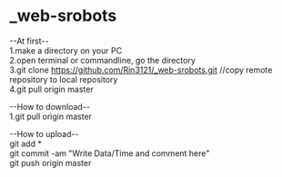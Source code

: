 # _web-srobots

--At first--  
1.make a directory on your PC  
2.open terminal or commandline, go the directory  
3.git clone https://github.com/Rin3121/_web-srobots.git   //copy remote repository to local repository  
4.git pull origin master  

--How to download--  
1.git pull origin master  

--How to upload--  
    git add *  
    git commit -am "Write Data/Time and comment here"  
    git push origin master  
